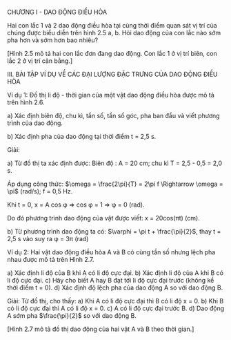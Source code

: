 CHƯƠNG I - DAO ĐỘNG ĐIỀU HÒA

Hai con lắc 1 và 2 dao động điều hòa tại cùng thời điểm quan sát vị trí của chúng được biểu diễn trên hình 2.5 a, b. Hỏi dao động của con lắc nào sớm pha hơn và sớm hơn bao nhiêu?

[Hình 2.5 mô tả hai con lắc đơn đang dao động. Con lắc 1 ở vị trí biên, con lắc 2 ở vị trí cân bằng.]

III. BÀI TẬP VÍ DỤ VỀ CÁC ĐẠI LƯỢNG ĐẶC TRƯNG CỦA DAO ĐỘNG ĐIỀU HÒA

Ví dụ 1: Đồ thị li độ - thời gian của một vật dao động điều hòa được mô tả trên hình 2.6.

a) Xác định biên độ, chu kì, tần số, tần số góc, pha ban đầu và viết phương trình của dao động.

b) Xác định pha của dao động tại thời điểm t = 2,5 s.

Giải:

a) Từ đồ thị ta xác định được:
Biên độ : A = 20 cm; chu kì T = 2,5 - 0,5 = 2,0 s.

Áp dụng công thức: $\omega = \frac{2\pi}{T} = 2\pi f \Rightarrow \omega = \pi$ (rad/s); f = 0,5 Hz.

Khi t = 0, x = A cos φ ⇒ cos φ = 1 ⇒ φ = 0 (rad).

Do đó phương trình dao động của vật được viết: x = 20cos(πt) (cm).

b) Từ phương trình dao động ta có: $\varphi = \pi t + \frac{\pi}{2}$, thay t = 2,5 s vào suy ra φ = 3π (rad)

Ví dụ 2: Hai vật dao động điều hòa A và B có cùng tần số nhưng lệch pha nhau được mô tả trên Hình 2.7.

a) Xác định li độ của B khi A có li độ cực đại.
b) Xác định li độ của A khi B có li độ cực đại.
c) Hãy cho biết A hay B đạt tới li độ cực đại trước (không kể thời điểm t = 0).
d) Xác định độ lệch pha của dao động A so với dao động B.

Giải:
Từ đồ thị, cho thấy:
a) Khi A có li độ cực đại thì B có li độ x = 0.
b) Khi B có li độ cực đại thì A có li độ x = 0.
c) A có li độ cực đại trước B.
d) Dao động A sớm pha $\frac{\pi}{2}$ so với dao động B.

[Hình 2.7 mô tả đồ thị dao động của hai vật A và B theo thời gian.]